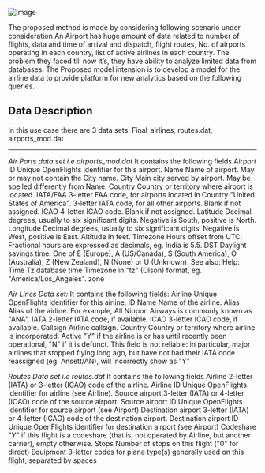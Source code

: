 
![image](https://encrypted-tbn0.gstatic.com/images?q=tbn:ANd9GcRwnJExEh-O3MmXHp3ZPgqR850X82RgOByXWqEkCp5dVtDZPjax)

The proposed method is made by considering following
scenario under consideration 
An Airport has huge amount of data related to number of
flights, data and time of arrival and dispatch, flight routes, No.
of airports operating in each country, list of active airlines in
each country. The problem they faced till now it’s, they have
ability to analyze limited data from databases. The Proposed
model intension is to develop a model for the airline data to
provide platform for new analytics based on the following
queries. 

## Data Description 
In this use case there are 3 data sets. Final_airlines,  routes.dat,  airports_mod.dat  
************************************************************  
*Air Ports data set i.e airports_mod.dat* 
It contains the following fields 
Airport ID  Unique OpenFlights identifier for this airport. 
Name  Name of airport. May or may not contain the City name. 
City  Main city served by airport. May be spelled differently from Name. 
Country  Country or territory where airport is located. 
IATA/FAA  3-letter FAA code, for airports located in Country "United States of America". 
3-letter IATA code, for all other airports. 
Blank if not assigned. 
ICAO  4-letter ICAO code. 
Blank if not assigned. 
Latitude  Decimal degrees, usually to six significant digits. Negative is South, positive is North. 
Longitude  Decimal degrees, usually to six significant digits. Negative is West, positive is East. 
Altitude  In feet. 
Timezone  Hours offset from UTC. Fractional hours are expressed as decimals, eg. India is 5.5. 
DST  Daylight savings time. One of E (Europe), A (US/Canada), S (South America), O (Australia), Z (New 
Zealand), N (None) or U (Unknown). See also: Help: Time 
Tz database time Timezone in "tz" (Olson) format, eg. "America/Los_Angeles". zone  

*Air Lines Data set:*
It contains the following fields: 
Airline  Unique OpenFlights identifier for this airline. ID 
Name  Name of the airline. 
Alias  Alias of the airline. For example, All Nippon Airways is commonly known as "ANA". 
IATA  2-letter IATA code, if available. 
ICAO  3-letter ICAO code, if available. 
Callsign Airline callsign. 
Country Country or territory where airline is incorporated. 
Active  "Y" if the airline is or has until recently been operational, "N" if it is defunct. This field is not 
reliable: in particular, major airlines that stopped flying long ago, but have not had their IATA code
reassigned (eg. Ansett/AN), will incorrectly show as "Y"

*Routes Data set i.e routes.dat* 
It contains the following fields 
Airline  2-letter (IATA) or 3-letter (ICAO) code of the airline. 
Airline ID  Unique OpenFlights identifier for airline (see Airline). 
Source airport  3-letter (IATA) or 4-letter (ICAO) code of the source airport. 
Source airport ID  Unique OpenFlights identifier for source airport (see Airport) 
Destination airport  3-letter (IATA) or 4-letter (ICAO) code of the destination airport. 
Destination airport ID Unique OpenFlights identifier for destination airport (see Airport) 
Codeshare  "Y" if this flight is a codeshare (that is, not operated by Airline, but another carrier), 
empty otherwise. 
Stops  Number of stops on this flight ("0" for direct) 
Equipment  3-letter codes for plane type(s) generally used on this flight, separated by spaces

